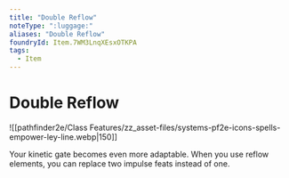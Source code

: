 ```yaml
---
title: "Double Reflow"
noteType: ":luggage:"
aliases: "Double Reflow"
foundryId: Item.7WM3LnqXEsxOTKPA
tags:
  - Item
---
```


# Double Reflow
![[pathfinder2e/Class Features/zz_asset-files/systems-pf2e-icons-spells-empower-ley-line.webp|150]]

Your kinetic gate becomes even more adaptable. When you use reflow elements, you can replace two impulse feats instead of one.
